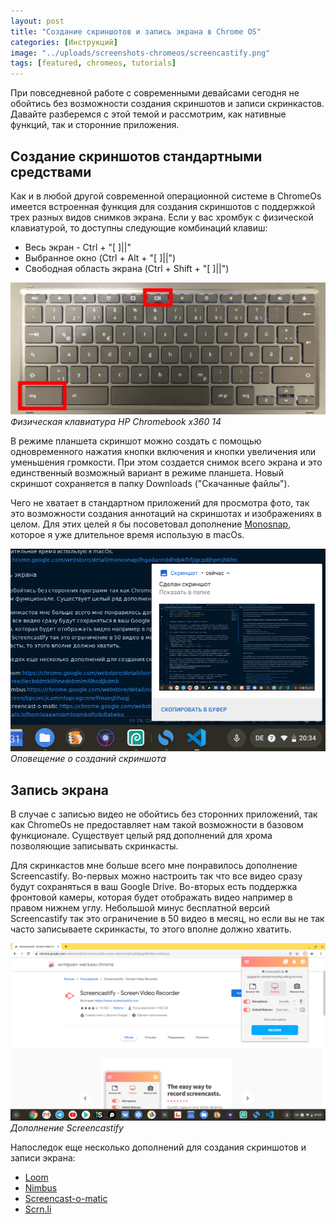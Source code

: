 ```yaml
---
layout: post
title: "Создание скриншотов и запись экрана в Chrome OS"
categories: [Инструкций]
image: "../uploads/screenshots-chromeos/screencastify.png"
tags: [featured, chromeos, tutorials]
---
```


При повседневной работе с современными девайсами сегодня не обойтись без возможности создания скриншотов и записи скринкастов. Давайте разберемся с этой темой и рассмотрим, как нативные функций, так и сторонние приложения.

## Создание скриншотов стандартными средствами

Как и в любой другой современной операционной системе в ChromeOs имеется встроенная функция для создания скриншотов с поддержкой трех разных видов снимков экрана. Если у вас хромбук с физической клавиатурой, то доступны следующие комбинаций клавиш:

- Весь экран - Ctrl + "[ ]||"
- Выбранное окно (Ctrl + Alt + "[ ]||")
- Свободная область экрана (Ctrl + Shift + "[ ]||")

![Физическая клавиатура HP Chromebook x360](../uploads/screenshots-chromeos/klaviatura-chromebook-hp-x360.png "Физическая клавиатура HP Chromebook x360")
_Физическая клавиатура HP Chromebook x360 14_

В режиме планшета скриншот можно создать с помощью одновременного нажатия кнопки включения и кнопки увеличения или уменьшения громкости. При этом создается снимок всего экрана и это единственный возможный вариант в режиме планшета. Новый скриншот сохраняется в папку Downloads ("Скачанные файлы").

Чего не хватает в стандартном приложений для просмотра фото, так это возможности создания аннотаций на скриншотах и изображениях в целом. Для этих целей я бы посоветовал дополнение [Monosnap](https://chrome.google.com/webstore/detail/monosnap/lhgadannddhdpkfhfjjgcpdjhpmjhkfm), которое я уже длительное время использую в macOs.

![Оповещение о созданий скриншота](../uploads/screenshots-chromeos/screenshot-notification.png "Оповещение о созданий скриншота")
_Оповещение о созданий скриншота_

## Запись экрана

В случае с записью видео не обойтись без сторонних приложений, так как ChromeOs не предоставляет нам такой возможности в базовом функционале. Существует целый ряд дополнений для хрома позволяющие записывать скринкасты.

Для скринкастов мне больше всего мне понравилось дополнение Screencastify. Во-первых можно настроить так что все видео сразу будут сохраняться в ваш Google Drive. Во-вторых есть поддержка фронтовой камеры, которая будет отображать видео например в правом нижнем углу. Небольшой минус бесплатной версий Screencastify так это ограничение в 50 видео в месяц, но если вы не так часто записываете скринкасты, то этого вполне должно хватить.

![Дополнение Screencastify](../uploads/screenshots-chromeos/screencastify.png "Дополнение Screencastify")
_Дополнение Screencastify_

Напоследок еще несколько дополнений для создания скриншотов и записи экрана:

- [Loom](https://chrome.google.com/webstore/detail/loom-video-recorder-scree/liecbddmkiiihnedobmlmillhodjkdmb)
- [Nimbus](https://chrome.google.com/webstore/detail/nimbus-screenshot-screen/bpconcjcammlapcogcnnelfmaeghhagj)
- [Screencast-o-matic](https://chrome.google.com/webstore/detail/screencast-o-matic/ofhomjgaaamjpmjogmkglfojkdlabekg)
- [Scrn.li](https://chrome.google.com/webstore/detail/scrnli-screenshot-tool-an/ialiedlpfknneamnbemcgmaboleiccdd)
